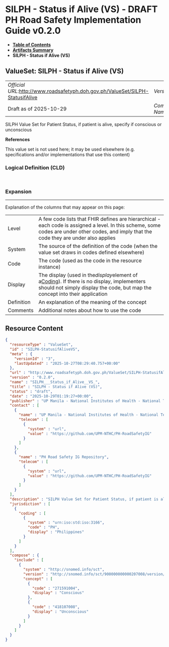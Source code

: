 # SILPH - Status if Alive (VS) - DRAFT PH Road Safety Implementation Guide v0.2.0

* [**Table of Contents**](toc.md)
* [**Artifacts Summary**](artifacts.md)
* **SILPH - Status if Alive (VS)**

## ValueSet: SILPH - Status if Alive (VS) 

| | |
| :--- | :--- |
| *Official URL*:http://www.roadsafetyph.doh.gov.ph/ValueSet/SILPH-StatusifAlive | *Version*:0.2.0 |
| Draft as of 2025-10-29 | *Computable Name*:SILPH___Status_if_Alive__VS_ |

 
SILPH Value Set for Patient Status, if patient is alive, specify if conscious or unconscious 

 **References** 

This value set is not used here; it may be used elsewhere (e.g. specifications and/or implementations that use this content)

### Logical Definition (CLD)

 

### Expansion

-------

 Explanation of the columns that may appear on this page: 

| | |
| :--- | :--- |
| Level | A few code lists that FHIR defines are hierarchical - each code is assigned a level. In this scheme, some codes are under other codes, and imply that the code they are under also applies |
| System | The source of the definition of the code (when the value set draws in codes defined elsewhere) |
| Code | The code (used as the code in the resource instance) |
| Display | The display (used in the*display*element of a[Coding](http://hl7.org/fhir/R4/datatypes.html#Coding)). If there is no display, implementers should not simply display the code, but map the concept into their application |
| Definition | An explanation of the meaning of the concept |
| Comments | Additional notes about how to use the code |



## Resource Content

```json
{
  "resourceType" : "ValueSet",
  "id" : "SILPH-StatusifAliveVS",
  "meta" : {
    "versionId" : "3",
    "lastUpdated" : "2025-10-27T08:29:40.757+00:00"
  },
  "url" : "http://www.roadsafetyph.doh.gov.ph/ValueSet/SILPH-StatusifAlive",
  "version" : "0.2.0",
  "name" : "SILPH___Status_if_Alive__VS_",
  "title" : "SILPH - Status if Alive (VS)",
  "status" : "draft",
  "date" : "2025-10-29T01:19:27+00:00",
  "publisher" : "UP Manila - National Institutes of Health - National Telehealth Center",
  "contact" : [
    {
      "name" : "UP Manila - National Institutes of Health - National Telehealth Center",
      "telecom" : [
        {
          "system" : "url",
          "value" : "https://github.com/UPM-NTHC/PH-RoadSafetyIG"
        }
      ]
    },
    {
      "name" : "PH Road Safety IG Repository",
      "telecom" : [
        {
          "system" : "url",
          "value" : "https://github.com/UPM-NTHC/PH-RoadSafetyIG"
        }
      ]
    }
  ],
  "description" : "SILPH Value Set for Patient Status, if patient is alive, specify if conscious or unconscious",
  "jurisdiction" : [
    {
      "coding" : [
        {
          "system" : "urn:iso:std:iso:3166",
          "code" : "PH",
          "display" : "Philippines"
        }
      ]
    }
  ],
  "compose" : {
    "include" : [
      {
        "system" : "http://snomed.info/sct",
        "version" : "http://snomed.info/sct/900000000000207008/version/20241001",
        "concept" : [
          {
            "code" : "271591004",
            "display" : "Conscious"
          },
          {
            "code" : "418107008",
            "display" : "Unconscious"
          }
        ]
      }
    ]
  }
}

```
